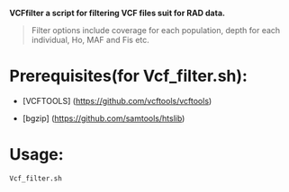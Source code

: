 <strong>VCFfilter a script for filtering VCF files suit for RAD data.</strong>

>Filter options include coverage for each population, depth for each individual, Ho, MAF and Fis etc.  

Prerequisites(for Vcf_filter.sh):
=
* [VCFTOOLS] (https://github.com/vcftools/vcftools)

* [bgzip] (https://github.com/samtools/htslib)


Usage:
=
```shell
Vcf_filter.sh
